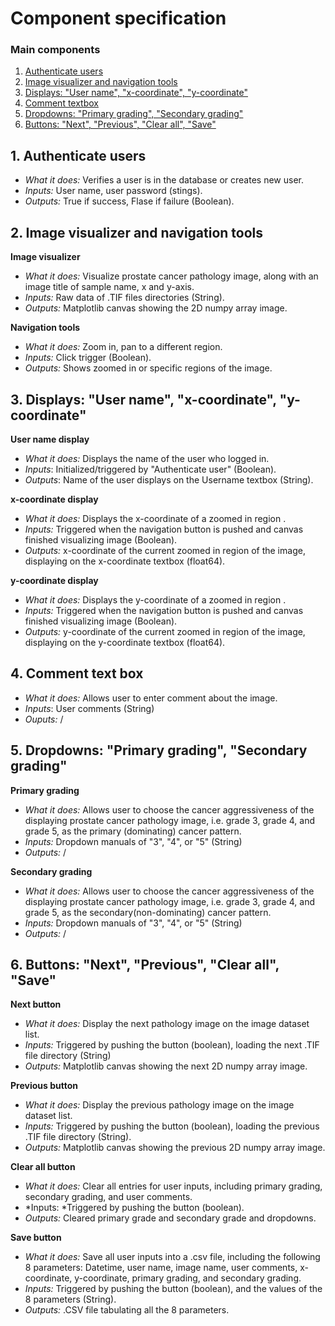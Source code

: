 # Component specification
### Main components
1. [Authenticate users](#1-authenticate-users)
2. [Image visualizer and navigation tools](#2-image-visualizer-and-navigation-tools)
3. [Displays: "User name", "x-coordinate", "y-coordinate"](#3-displays-user-name-x-coordinate-y-coordinate)
4. [Comment textbox](#4-comment-text-box)
5. [Dropdowns: "Primary grading", "Secondary grading"](#5-dropdowns-primary-grading-secondary-grading)
6. [Buttons: "Next", "Previous", "Clear all", "Save"](#6-buttons-next-previous-clear-all-save)

## 1. Authenticate users
- *What it does:* Verifies a user is in the database or creates new user.
- *Inputs:* User name, user password (stings).
- *Outputs:* True if success, Flase if failure (Boolean).

## 2. Image visualizer and navigation tools
**Image visualizer**

- *What it does:* Visualize prostate cancer pathology image, along with an image title of sample name, x and y-axis. 
- *Inputs:* Raw data of .TIF files directories (String).
- *Outputs:* Matplotlib canvas showing the 2D numpy array image.

**Navigation tools**
- *What it does:* Zoom in, pan to a different region.
- *Inputs:* Click trigger (Boolean).
- *Outputs:* Shows zoomed in or specific regions of the image.

## 3. Displays: "User name", "x-coordinate", "y-coordinate"
**User name display**
- *What it does:* Displays the name of the user who logged in.
- *Inputs*: Initialized/triggered by "Authenticate user" (Boolean).
- *Outputs*: Name of the user displays on the Username textbox (String). 

**x-coordinate display**
- *What it does:* Displays the x-coordinate of a zoomed in region .
- *Inputs:* Triggered when the navigation button is pushed and canvas finished visualizing image (Boolean). 
- *Outputs:* x-coordinate of the current zoomed in region of the image, displaying on the x-coordinate textbox (float64). 

**y-coordinate display**
- *What it does:* Displays the y-coordinate of a zoomed in region .
- *Inputs:* Triggered when the navigation button is pushed and canvas finished visualizing image (Boolean). 
- *Outputs:* y-coordinate of the current zoomed in region of the image, displaying on the y-coordinate textbox (float64). 

## 4. Comment text box
- *What it does:* Allows user to enter comment about the image.
- *Inputs*: User comments (String)
- *Ouputs:* /

## 5. Dropdowns: "Primary grading", "Secondary grading"
**Primary grading**
- *What it does:* Allows user to choose the cancer aggressiveness of the displaying prostate cancer pathology image, i.e. grade 3, grade 4, and grade 5, as the primary (dominating) cancer pattern. 
- *Inputs:* Dropdown manuals of "3", "4", or "5" (String)
- *Outputs:* /

**Secondary grading**
- *What it does:* Allows user to choose the cancer aggressiveness of the displaying prostate cancer pathology image, i.e. grade 3, grade 4, and grade 5, as the secondary(non-dominating) cancer pattern. 
- *Inputs:* Dropdown manuals of "3", "4", or "5" (String)
- *Outputs:* /

## 6. Buttons: "Next", "Previous", "Clear all", "Save"
**Next button**
- *What it does:* Display the next pathology image on the image dataset list. 
- *Inputs:* Triggered by pushing the button (boolean), loading the next .TIF file directory (String)
- *Outputs:* Matplotlib canvas showing the next 2D numpy array image.

**Previous button**
- *What it does:* Display the previous pathology image on the image dataset list. 
- *Inputs:* Triggered by pushing the button (boolean), loading the previous .TIF file directory (String).
- *Outputs:* Matplotlib canvas showing the previous 2D numpy array image.

**Clear all button**
- *What it does:* Clear all entries for user inputs, including primary grading, secondary grading, and user comments.
- *Inputs: *Triggered by pushing the button (boolean).
- *Outputs:* Cleared primary grade and secondary grade and dropdowns.

**Save button**
- *What it does:* Save all user inputs into a .csv file, including the following 8 parameters: Datetime, user name, image name, user comments, x-coordinate, y-coordinate, primary grading, and secondary grading. 
- *Inputs:* Triggered by pushing the button (boolean), and the values of the 8 parameters (String).
- *Outputs:* .CSV file tabulating all the 8 parameters.